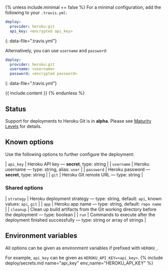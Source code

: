 {% unless include.minimal == false %}
For a minimal configuration, add the following to your `.travis.yml`:

```yaml
deploy:
  provider: heroku:git
  api_key: <encrypted api_key>
```
{: data-file=".travis.yml"}

Alternatively, you can use `username` and `password`:

```yaml
deploy:
  provider: heroku:git
  username: <username>
  password: <encrypted password>
```
{: data-file=".travis.yml"}


{{ include.content }}
{% endunless %}

## Status

Support for deployments to Heroku Git is in **alpha**. Please see [Maturity Levels](/user/deployment-v2#maturity-levels) for details.
## Known options

Use the following options to further configure the deployment:

| `api_key` | Heroku API key &mdash; **secret**, type: string |
| `username` | Heroku username &mdash; type: string, alias: `user` |
| `password` | Heroku password &mdash; **secret**, type: string |
| `git` | Heroku Git remote URL &mdash; type: string |

### Shared options

| `strategy` | Heroku deployment strategy &mdash; type: string, default: `api`, known values: `api`, `git` |
| `app` | Heroku app name &mdash; type: string, default: `repo name` |
| `cleanup` | Clean up build artifacts from the Git working directory before the deployment &mdash; type: boolean |
| `run` | Commands to execute after the deployment finished successfully &mdash; type: string or array of strings |

## Environment variables

All options can be given as environment variables if prefixed with `HEROKU_`.

For example, `api_key` can be given as `HEROKU_API_KEY=<api_key>`.
{% include deploy/secrets.md name="api_key" env_name="HEROKU_API_KEY" %}